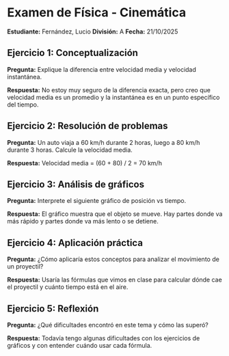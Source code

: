 # Examen de Física - Cinemática
**Estudiante:** Fernández, Lucio
**División:** A
**Fecha:** 21/10/2025

## Ejercicio 1: Conceptualización
**Pregunta:** Explique la diferencia entre velocidad media y velocidad instantánea.

**Respuesta:** No estoy muy seguro de la diferencia exacta, pero creo que velocidad media es un promedio y la instantánea es en un punto específico del tiempo.

## Ejercicio 2: Resolución de problemas
**Pregunta:** Un auto viaja a 60 km/h durante 2 horas, luego a 80 km/h durante 3 horas. Calcule la velocidad media.

**Respuesta:**
Velocidad media = (60 + 80) / 2 = 70 km/h

## Ejercicio 3: Análisis de gráficos
**Pregunta:** Interprete el siguiente gráfico de posición vs tiempo.

**Respuesta:** El gráfico muestra que el objeto se mueve. Hay partes donde va más rápido y partes donde va más lento o se detiene.

## Ejercicio 4: Aplicación práctica
**Pregunta:** ¿Cómo aplicaría estos conceptos para analizar el movimiento de un proyectil?

**Respuesta:** Usaría las fórmulas que vimos en clase para calcular dónde cae el proyectil y cuánto tiempo está en el aire.

## Ejercicio 5: Reflexión
**Pregunta:** ¿Qué dificultades encontró en este tema y cómo las superó?

**Respuesta:** Todavía tengo algunas dificultades con los ejercicios de gráficos y con entender cuándo usar cada fórmula.
